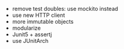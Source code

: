 - remove test doubles: use mockito instead
- use new HTTP client
- more immutable objects
- modularize
- Junit5 + assertj
- use JUnitArch

